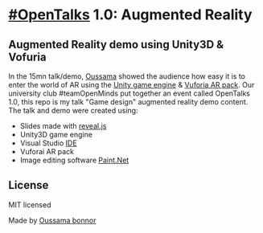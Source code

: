 # [#OpenTalks](https://github.com/open-minds?utf8=%E2%9C%93&q=open-talks) 1.0: Augmented Reality 
## Augmented Reality demo using Unity3D & Vofuria
In the 15mn talk/demo, [Oussama](https://github.com/oussamabonnor1) showed the audience how easy it is to enter the world of AR using the [Unity game engine](https://unity3d.com) & [Vuforia AR pack](https://www.vuforia.com/).
Our university club #teamOpenMinds put together an event called OpenTalks 1.0, this repo is my talk "Game design" augmented reality demo content.
The talk and demo were created using:
* Slides made with [reveal.js](https://github.com/hakimel/reveal.js/) 
* Unity3D game engine
* Visual Studio [IDE](https://www.visualstudio.com/)
* Vuforai AR pack
* Image editing software [Paint.Net](https://www.getpaint.net/)

## License
MIT licensed

Made by [Oussama bonnor](https://github.com/oussamabonnor1)
